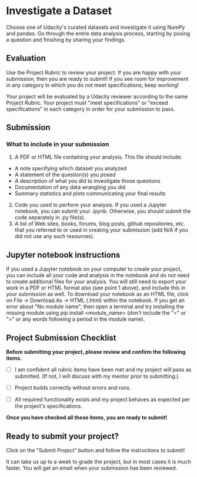 # Investigate a Dataset
Choose one of Udacity's curated datasets and investigate it using NumPy and pandas. Go through the entire data analysis process, starting by posing a question and finishing by sharing your findings.

## Evaluation
Use the Project Rubric to review your project. If you are happy with your submission, then you are ready to submit! If you see room for improvement in any category in which you do not meet specifications, keep working!

Your project will be evaluated by a Udacity reviewer according to the same Project Rubric. Your project must "meet specifications" or "exceed specifications" in each category in order for your submission to pass.

## Submission
### What to include in your submission
1. A PDF or HTML file containing your analysis. This file should include:
  - A note specifying which dataset you analyzed
  - A statement of the question(s) you posed
  - A description of what you did to investigate those questions
  - Documentation of any data wrangling you did
  - Summary statistics and plots communicating your final results
2. Code you used to perform your analysis. If you used a Jupyter notebook, you can submit your .ipynb. Otherwise, you should submit the code separately in .py file(s).
3. A list of Web sites, books, forums, blog posts, github repositories, etc. that you referred to or used in creating your submission (add N/A if you did not use any such resources).

## Jupyter notebook instructions
If you used a Jupyter notebook on your computer to create your project, you can include all your code and analysis in the notebook and do not need to create additional files for your analysis. You will still need to export your work in a PDF or HTML format also (see point 1 above), and include this in your submission as well. To download your notebook as an HTML file, click on File -> Download.As -> HTML (.html) within the notebook. If you get an error about "No module name", then open a terminal and try installing the missing module using pip install <module_name> (don't include the "<" or ">" or any words following a period in the module name).

## Project Submission Checklist
**Before submitting your project, please review and confirm the following items.**

- [ ] I am confident all rubric items have been met and my project will pass as submitted. (If not, I will discuss with my mentor prior to submitting.)

- [ ] Project builds correctly without errors and runs.

- [ ] All required functionality exists and my project behaves as expected per the project's specifications.

**Once you have checked all these items, you are ready to submit!**

## Ready to submit your project?
Click on the "Submit Project" button and follow the instructions to submit!

It can take us up to a week to grade the project, but in most cases it is much faster. You will get an email when your submission has been reviewed.
